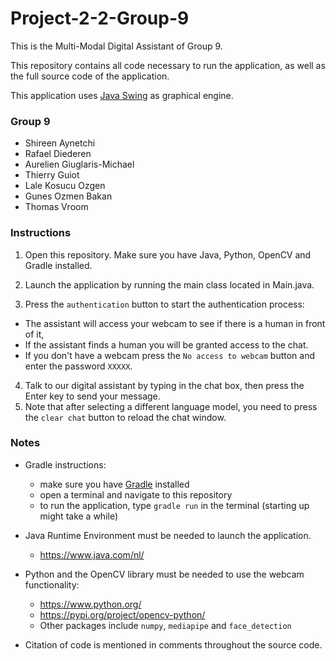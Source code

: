 # Project-2-2-Group-9

This is the Multi-Modal Digital Assistant of Group 9.

This repository contains all code necessary to run the application,
as well as the full source code of the application.

This application uses [Java Swing](https://en.wikipedia.org/wiki/Swing_(Java)) as graphical engine.

### Group 9
- Shireen Aynetchi
- Rafael Diederen
- Aurelien Giuglaris-Michael
- Thierry Guiot
- Lale Kosucu Ozgen
- Gunes Ozmen Bakan
- Thomas Vroom

### Instructions

1. Open this repository. Make sure you have Java, Python, OpenCV and Gradle installed.
2. Launch the application by running the main class located in Main.java.

3. Press the `authentication` button to start the authentication process:
  - The assistant will access your webcam to see if there is a human in front of it,
  - If the assistant finds a human you will be granted access to the chat.
  - If you don't have a webcam press the `No access to webcam` button and enter the password `XXXXX`.

4. Talk to our digital assistant by typing in the chat box, then press the Enter key to send your message.
5. Note that after selecting a different language model, you need to press the `clear chat` button to reload the chat window.

### Notes

- Gradle instructions:
  - make sure you have [Gradle](https://gradle.org/) installed
  - open a terminal and navigate to this repository
  - to run the application, type `gradle run` in the terminal (starting up might take a while)

- Java Runtime Environment must be needed to launch the application.
  - https://www.java.com/nl/

- Python and the OpenCV library must be needed to use the webcam functionality:
  - https://www.python.org/
  - https://pypi.org/project/opencv-python/
  - Other packages include `numpy`, `mediapipe` and `face_detection`

- Citation of code is mentioned in comments throughout the source code.
